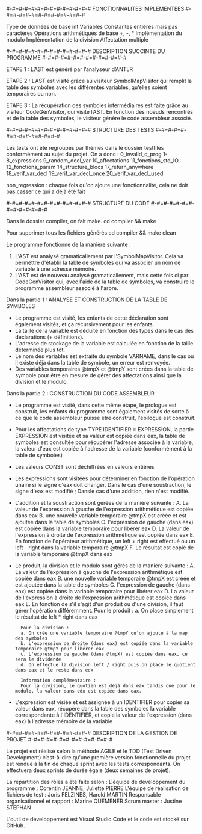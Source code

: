 
#-#=#-#=#-#=#-#=#-#=#-#=#-# FONCTIONNALITES IMPLEMENTEES #-#=#-#=#-#=#-#=#-#=#-#=#-#

Type de données de base int
Variables
Constantes entières mais pas caractères
Opérations arithmétiques de base +, -, *
Implémentation du modulo
Implémentation de la division
Affectation multiple



#-#=#-#=#-#=#-#=#-#=#-#=#-# DESCRIPTION SUCCINTE DU PROGRAMME #-#=#-#=#-#=#-#=#-#=#-#=#-#

ETAPE 1 :
L’AST est généré par l’analyseur d’ANTLR

ETAPE 2 :
L’AST est visité grâce au visiteur SymbolMapVisitor qui remplit la table des symboles avec les différentes variables, qu’elles soient temporaires ou non.

ETAPE 3 :
La récupération des symboles intermédiaires est faite grâce au visiteur CodeGenVisitor, qui visite l’AST. En fonction des noeuds rencontrés et de la table des symboles, le visiteur génère le code assembleur associé. 



#-#=#-#=#-#=#-#=#-#=#-#=#-# STRUCTURE DES TESTS #-#=#-#=#-#=#-#=#-#=#-#=#-#

Les tests ont été regroupés par thèmes dans le dossier testfiles conformément au sujet du projet. On a donc :
    0_invalid_c_prog
    1-8_expressions
    9_random_decl_var
    10_affectations
    11_fonctions_std_IO
    12_fonctions_param
    14_structure_blocs
    17_return_anywhere
    18_verif_var_decl
    19_verif_var_decl_once
    20_verif_var_decl_used

non_regression : chaque fois qu'on ajoute une fonctionnalité, cela ne doit pas casser ce qui a déjà été fait



#-#=#-#=#-#=#-#=#-#=#-#=#-# STRUCTURE DU CODE #-#=#-#=#-#=#-#=#-#=#-#=#-#

Dans le dossier compiler, on fait make.
cd compiler && make

Pour supprimer tous les fichiers générés
cd compiler && make clean

Le programme fonctionne de la manière suivante : 
1. L'AST est analysé gramaticallement par l'SymbolMapVisitor. Cela va permettre d'établir la table de symboles qui va associer un nom de variable à une adresse mémoire.
2. L'AST est de nouveau analysé gramaticallement, mais cette fois ci par CodeGenVisitor qui, avec l'aide de la table de symboles, va construire le programme assembleur associé à l'arbre.

Dans la partie 1 : ANALYSE ET CONSTRUCTION DE LA TABLE DE SYMBOLES
- Le programme est visité, les enfants de cette déclaration sont également visités, et ça récursivement pour les enfants.
- La taille de la variable est déduite en fonction des types dans le cas des déclarations (+ définitions).
- L'adresse de stockage de la variable est calculée en fonction de la taille déterminée plus tôt.
- Le nom des variables est extraite du symbole VARNAME, dans le cas où il existe déjà dans la table de symbole, un erreur est renvoyée.
- Des variables temporaires @tmpX et @tmpY sont crées dans la table de symbole pour être en mesure de gérer des affectations ainsi que la division et le modulo.


Dans la partie 2 : CONSTRUCTION DU CODE ASSEMBLEUR
- Le programme est visité, dans cette même étape, le prologue est construit, les enfants du programme sont également visités de sorte à ce que le code assembleur puisse être construit, l'épilogue est construit.
- Pour les affectations de type TYPE IDENTIFIER = EXPRESSION, la partie EXPRESSION est visitée et sa valeur est copiée dans eax, la table de symboles est consultée pour récupérer l'adresse associée à la variable, la valeur d'eax est copiée à l'adresse de la variable (conformément à la table de symboles)
- Les valeurs CONST sont déchiffrées en valeurs entières
- Les expressions sont visitées pour déterminer en fonction de l'opération unaire si le signe d'eax doit changer. Dans le cas d'une soustraction, le signe d'eax est modifié ; Dansle cas d'une addition, rien n'est modifié.
- L'addition et la soustraction sont gérées de la manière suivante :
    A. La valeur de l'expression à gauche de l'expression arithmétique est copiée dans eax
    B. une nouvelle variable temporaire @tmpX est créée et est ajoutée dans la table de symboles
    C. l'expression de gauche (dans eax) est copiée dans la variable temporaire pour libérer eax
    D. La valeur de l'expression à droite de l'expression arithmétique est copiée dans eax
    E. En fonction de l'opérateur arithmétique, un left + right est effectué ou un left - right dans la variable temporaire @tmpX
    F. Le résultat est copié de la variable temporaire @tmpX dans eax

- Le produit, la division et le modulo sont gérés de la manière suivante :
    A. La valeur de l'expression à gauche de l'expression arithmétique est copiée dans eax
    B. une nouvelle variable temporaire @tmpX est créée et est ajoutée dans la table de symboles
    C. l'expression de gauche (dans eax) est copiée dans la variable temporaire pour libérer eax
    D. La valeur de l'expression à droite de l'expression arithmétique est copiée dans eax
    E. En fonction de s'il s'agit d'un produit ou d'une division, il faut gérer l'opération différemment.
        Pour le produit : 
        a. On place simplement le résultat de left * right dans eax

        Pour la division :
        a. On crée une variable temporaire @tmpY qu'on ajoute à la map des symboles
        b. L'expression de droite (dans eax) est copiée dans la variable temporaire @tmpY pour libérer eax
        c. L'expression de gauche (dans @tmpX) est copiée dans eax, ce sera le dividende
        d. On effectue la division left / right puis on place le quotient dans eax et le reste dans edx

        Information complémentaire : 
        Pour la division, le quotien est déjà dans eax tandis que pour le modulo, la valeur dans edx est copiée dans eax.

- L'expression est visiée et est assignée à un IDENTIFIER pour copier sa valeur dans eax, récupère dans la table des symboles la variable correspondante à l'IDENTIFIER, et copie la valeur de l'expression (dans eax) à l'adresse mémoire de la variable



#-#=#-#=#-#=#-#=#-#=#-#=#-# DESCRIPTION DE LA GESTION DE PROJET #-#=#-#=#-#=#-#=#-#=#-#=#-#

Le projet est réalisé selon la méthode AGILE et le TDD (Test Driven Development) c’est-à-dire qu'une première version fonctionnelle du projet est rendue à la fin de chaque sprint avec les tests correspondants. On effectuera deux sprints de durée égale (deux semaines de projet).

La répartition des rôles a été faite selon : 
L'équipe de développement du programme : Corentin JEANNE, Juliette PIERRE
L'équipe de réalisation de fichiers de test : Joris FELZINES, Harold MARTIN
Responsable organisationnel et rapport : Marine QUEMENER
Scrum master : Justine STEPHAN


L'outil de développement est Visual Studio Code et le code est stocké sur GitHub.

